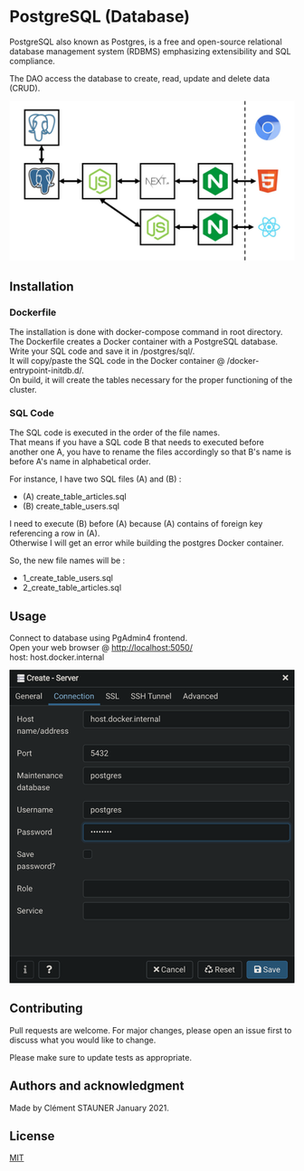 # PostgreSQL (Database)

PostgreSQL also known as Postgres, is a free and open-source relational database management system (RDBMS) emphasizing extensibility and SQL compliance.

The DAO access the database to create, read, update and delete data (CRUD).

<img
    src="../docs/img/architecture.jpg"
    alt="RT Dashboard Architecture"
/>

## Installation

### Dockerfile

The installation is done with docker-compose command in root directory. \
The Dockerfile creates a Docker container with a PostgreSQL database. \
Write your SQL code and save it in /postgres/sql/. \
It will copy/paste the SQL code in the Docker container @ /docker-entrypoint-initdb.d/. \
On build, it will create the tables necessary for the proper functioning of the cluster.

### SQL Code

The SQL code is executed in the order of the file names. \
That means if you have a SQL code B that needs to executed before another one A, you have to rename the files accordingly so that B's name is before A's name in alphabetical order.

For instance, I have two SQL files (A) and (B) :

- (A) create_table_articles.sql
- (B) create_table_users.sql

I need to execute (B) before (A) because (A) contains of foreign key referencing a row in (A). \
Otherwise I will get an error while building the postgres Docker container.

So, the new file names will be :

- 1_create_table_users.sql
- 2_create_table_articles.sql

## Usage

Connect to database using PgAdmin4 frontend. \
Open your web browser @ <http://localhost:5050/> \
host: host.docker.internal

<img
    src="../docs/img/pgadmin4_login.png"
    alt="PgAdmin4 Login"
/>

## Contributing

Pull requests are welcome. For major changes, please open an issue first to discuss what you would like to change.

Please make sure to update tests as appropriate.

## Authors and acknowledgment

Made by Clément STAUNER January 2021.

## License

[MIT](https://en.wikipedia.org/wiki/MIT_License)
